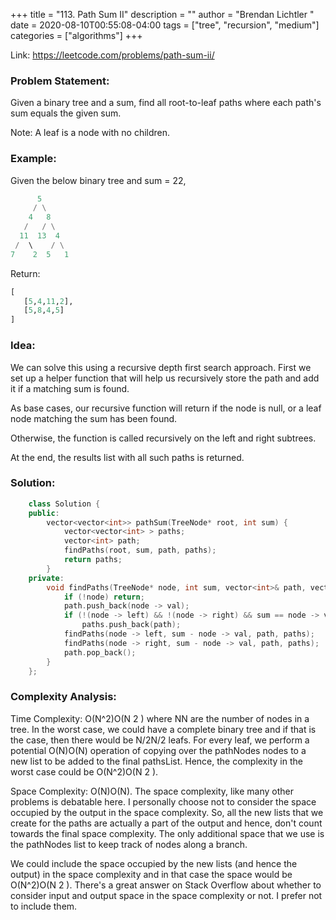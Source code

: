 +++
title = "113. Path Sum II"
description = ""
author = "Brendan Lichtler "
date = 2020-08-10T00:55:08-04:00
tags = ["tree", "recursion", "medium"]
categories = ["algorithms"]
+++

Link:
https://leetcode.com/problems/path-sum-ii/


<h3>Problem Statement:</h3>
Given a binary tree and a sum, find all root-to-leaf paths where each path's sum equals the given sum.

Note: A leaf is a node with no children.

<h3>Example:</h3>

Given the below binary tree and sum = 22,

``` python
      5
     / \
    4   8
   /   / \
  11  13  4
 /  \    / \
7    2  5   1
```

Return: 

```python
[
   [5,4,11,2],
   [5,8,4,5]
]
```

<h3>Idea:</h3>

We can solve this using a recursive depth first search approach. First we set up a helper function that will help us recursively store the path and add it if a matching sum is found. 

As base cases, our recursive function will return if the node is null, or a leaf node matching the sum has been found.

Otherwise, the function is called recursively on the left and right subtrees. 

At the end, the results list with all such paths is returned.

<h3>Solution:</h3>

``` C++
    class Solution {
    public:
        vector<vector<int>> pathSum(TreeNode* root, int sum) {
            vector<vector<int> > paths;
            vector<int> path;
            findPaths(root, sum, path, paths);
            return paths;  
        }
    private:
        void findPaths(TreeNode* node, int sum, vector<int>& path, vector<vector<int> >& paths) {
            if (!node) return;
            path.push_back(node -> val);
            if (!(node -> left) && !(node -> right) && sum == node -> val)
                paths.push_back(path);
            findPaths(node -> left, sum - node -> val, path, paths);
            findPaths(node -> right, sum - node -> val, path, paths);
            path.pop_back();
        }
    };
```

<h3>Complexity Analysis:</h3>

Time Complexity: O(N^2)O(N 
2
 ) where NN are the number of nodes in a tree. In the worst case, we could have a complete binary tree and if that is the case, then there would be N/2N/2 leafs. For every leaf, we perform a potential O(N)O(N) operation of copying over the pathNodes nodes to a new list to be added to the final pathsList. Hence, the complexity in the worst case could be O(N^2)O(N 
2
 ).

Space Complexity: O(N)O(N). The space complexity, like many other problems is debatable here. I personally choose not to consider the space occupied by the output in the space complexity. So, all the new lists that we create for the paths are actually a part of the output and hence, don't count towards the final space complexity. The only additional space that we use is the pathNodes list to keep track of nodes along a branch.

We could include the space occupied by the new lists (and hence the output) in the space complexity and in that case the space would be O(N^2)O(N 
2
 ). There's a great answer on Stack Overflow about whether to consider input and output space in the space complexity or not. I prefer not to include them.